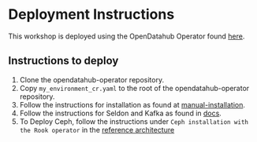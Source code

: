 # Deployment Instructions

This workshop  is deployed using the OpenDatahub Operator found [here](https://gitlab.com/opendatahub/opendatahub-operator).

## Instructions to deploy

1. Clone the opendatahub-operator repository.
2. Copy `my_environment_cr.yaml` to the root of the opendatahub-operator repository.
3. Follow the instructions for installation as found at [manual-installation](https://gitlab.com/opendatahub/opendatahub-operator/blob/master/docs/manual-installation.adoc).
4. Follow the instructions for Seldon and Kafka as found in [docs](https://gitlab.com/opendatahub/opendatahub-operator/tree/master/docs).
5. To Deploy Ceph, follow the instructions under `Ceph installation with the Rook operator` in the [reference architecture](https://opendatahub.io/arch.html)

